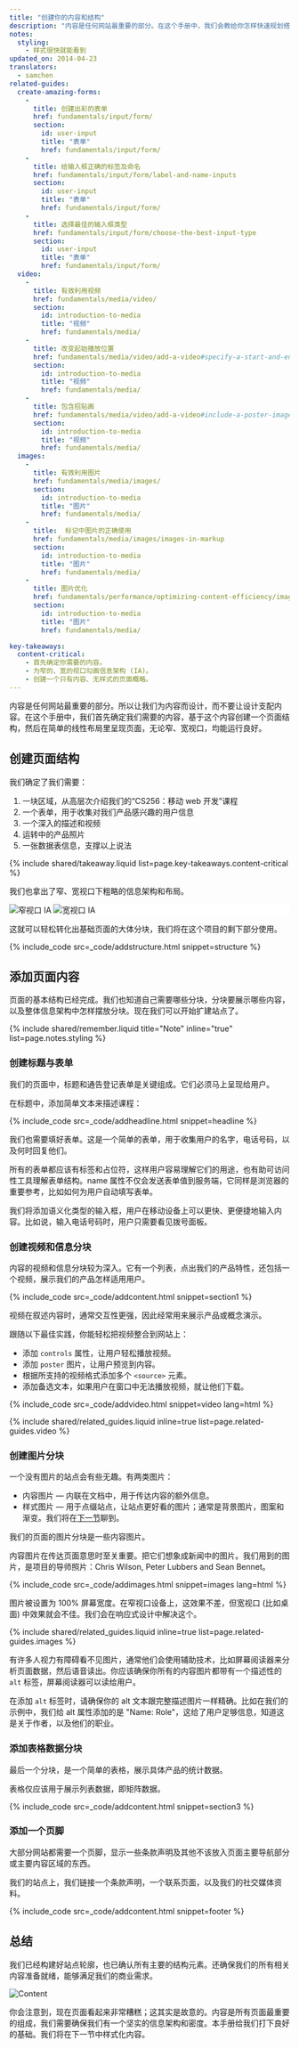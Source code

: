```yaml
---
title: "创建你的内容和结构"
description: "内容是任何网站最重要的部分。在这个手册中，我们会教给你怎样快速规划搭建你的首个多设备站点。"
notes:
  styling:
    - 样式很快就能看到
updated_on: 2014-04-23
translators:
  - samchen
related-guides:
  create-amazing-forms:
    -
      title: 创建出彩的表单
      href: fundamentals/input/form/
      section:
        id: user-input
        title: "表单"
        href: fundamentals/input/form/
    -
      title: 给输入框正确的标签及命名
      href: fundamentals/input/form/label-and-name-inputs
      section:
        id: user-input
        title: "表单"
        href: fundamentals/input/form/
    -
      title: 选择最佳的输入框类型
      href: fundamentals/input/form/choose-the-best-input-type
      section:
        id: user-input
        title: "表单"
        href: fundamentals/input/form/
  video:
    -
      title: 有效利用视频
      href: fundamentals/media/video/
      section:
        id: introduction-to-media
        title: "视频"
        href: fundamentals/media/
    -
      title: 改变起始播放位置
      href: fundamentals/media/video/add-a-video#specify-a-start-and-end-time
      section:
        id: introduction-to-media
        title: "视频"
        href: fundamentals/media/
    -
      title: 包含招贴画
      href: fundamentals/media/video/add-a-video#include-a-poster-image
      section:
        id: introduction-to-media
        title: "视频"
        href: fundamentals/media/
  images:
    -
      title: 有效利用图片
      href: fundamentals/media/images/
      section:
        id: introduction-to-media
        title: "图片"
        href: fundamentals/media/
    -
      title:  标记中图片的正确使用
      href: fundamentals/media/images/images-in-markup
      section:
        id: introduction-to-media
        title: "图片"
        href: fundamentals/media/
    -
      title: 图片优化
      href: fundamentals/performance/optimizing-content-efficiency/image-optimization
      section:
        id: introduction-to-media
        title: "图片"
        href: fundamentals/media/

key-takeaways:
  content-critical:
    - 首先确定你需要的内容。
    - 为窄的、宽的视口勾画信息架构 (IA)。
    - 创建一个只有内容、无样式的页面概略。
---
```


<p class="intro">
  内容是任何网站最重要的部分。所以让我们为内容而设计，而不要让设计支配内容。在这个手册中，我们首先确定我们需要的内容，基于这个内容创建一个页面结构，然后在简单的线性布局里呈现页面，无论窄、宽视口，均能运行良好。
</p>



## 创建页面结构

我们确定了我们需要：

1.  一块区域，从高层次介绍我们的“CS256：移动 web 开发”课程
2.  一个表单，用于收集对我们产品感兴趣的用户信息
3.  一个深入的描述和视频
4.  运转中的产品照片
5.  一张数据表信息，支撑以上说法

{% include shared/takeaway.liquid list=page.key-takeaways.content-critical %}

我们也拿出了窄、宽视口下粗略的信息架构和布局。

<div class="demo clear" style="background-color: white;">
  <img class="mdl-cell mdl-cell--6--col" src="images/narrowviewport.png" alt="窄视口 IA">
  <img  class="mdl-cell mdl-cell--6--col" src="images/wideviewport.png" alt="宽视口 IA">
</div>

这就可以轻松转化出基础页面的大体分块，我们将在这个项目的剩下部分使用。

{% include_code src=_code/addstructure.html snippet=structure %}

## 添加页面内容

页面的基本结构已经完成。我们也知道自己需要哪些分块，分块要展示哪些内容，以及整体信息架构中怎样摆放分块。现在我们可以开始扩建站点了。

{% include shared/remember.liquid title="Note" inline="true" list=page.notes.styling %}

### 创建标题与表单

我们的页面中，标题和通告登记表单是关键组成。它们必须马上呈现给用户。

在标题中，添加简单文本来描述课程：

{% include_code src=_code/addheadline.html snippet=headline %}

我们也需要填好表单。这是一个简单的表单，用于收集用户的名字，电话号码，以及何时回复他们。

所有的表单都应该有标签和占位符，这样用户容易理解它们的用途，也有助可访问性工具理解表单结构。name 属性不仅会发送表单值到服务端，它同样是浏览器的重要参考，比如如何为用户自动填写表单。

我们将添加语义化类型的输入框，用户在移动设备上可以更快、更便捷地输入内容。比如说，输入电话号码时，用户只需要看见拨号面板。

### 创建视频和信息分块

内容的视频和信息分块较为深入。它有一个列表，点出我们的产品特性，还包括一个视频，展示我们的产品怎样适用用户。

{% include_code src=_code/addcontent.html snippet=section1 %}

视频在叙述内容时，通常交互性更强，因此经常用来展示产品或概念演示。

跟随以下最佳实践，你能轻松把视频整合到网站上：

*  添加 `controls` 属性，让用户轻松播放视频。
*  添加 `poster` 图片，让用户预览到内容。 
*  根据所支持的视频格式添加多个 `<source>` 元素。
*  添加备选文本，如果用户在窗口中无法播放视频，就让他们下载。

{% include_code src=_code/addvideo.html snippet=video lang=html %}

{% include shared/related_guides.liquid inline=true list=page.related-guides.video %}

### 创建图片分块

一个没有图片的站点会有些无趣。有两类图片：

*  内容图片 &mdash; 内联在文档中，用于传达内容的额外信息。
*  样式图片 &mdash; 用于点缀站点，让站点更好看的图片；通常是背景图片，图案和渐变。我们将在[下一节]({{page.nextPage.relative_url}})聊到。

我们的页面的图片分块是一些内容图片。

内容图片在传达页面意思时至关重要。把它们想象成新闻中的图片。我们用到的图片，是项目的导师照片：Chris Wilson, Peter Lubbers and Sean Bennet。

{% include_code src=_code/addimages.html snippet=images lang=html %}

图片被设置为 100% 屏幕宽度。在窄视口设备上，这效果不差，但宽视口 (比如桌面) 中效果就会不佳。我们会在响应式设计中解决这个。

{% include shared/related_guides.liquid inline=true list=page.related-guides.images %}

有许多人视力有障碍看不见图片，通常他们会使用辅助技术，比如屏幕阅读器来分析页面数据，然后语音读出。你应该确保你所有的内容图片都带有一个描述性的 `alt` 标签，屏幕阅读器可以读给用户。

在添加 `alt` 标签时，请确保你的 alt 文本跟完整描述图片一样精确。比如在我们的示例中，我们给 alt 属性添加的是 "Name: Role"，这给了用户足够信息，知道这是关于作者，以及他们的职业。

### 添加表格数据分块

最后一个分块，是一个简单的表格，展示具体产品的统计数据。

表格仅应该用于展示列表数据，即矩阵数据。

{% include_code src=_code/addcontent.html snippet=section3 %}

### 添加一个页脚

大部分网站都需要一个页脚，显示一些条款声明及其他不该放入页面主要导航部分或主要内容区域的东西。

我们的站点上，我们链接一个条款声明，一个联系页面，以及我们的社交媒体资料。

{% include_code src=_code/addcontent.html snippet=footer %}

## 总结

我们已经构建好站点轮廓，也已确认所有主要的结构元素。还确保我们的所有相关内容准备就绪，能够满足我们的商业需求。

<div class="mdl-grid">
  <img class="mdl-cell mdl-cell--6--col" src="images/content.png" alt="Content">
  <img  class="mdl-cell mdl-cell--6--col" src="images/narrowsite.png" alt="">
</div>

你会注意到，现在页面看起来非常糟糕；这其实是故意的。内容是所有页面最重要的组成，我们需要确保我们有一个坚实的信息架构和密度。本手册给我们打下良好的基础。我们将在下一节中样式化内容。


